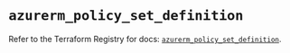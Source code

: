 # `azurerm_policy_set_definition`

Refer to the Terraform Registry for docs: [`azurerm_policy_set_definition`](https://registry.terraform.io/providers/hashicorp/azurerm/4.25.0/docs/resources/policy_set_definition).
